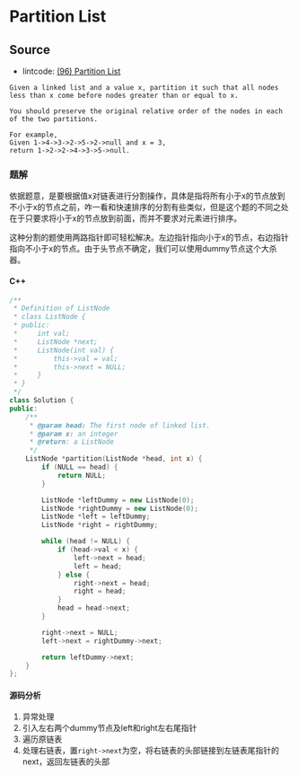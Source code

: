 # Partition List

## Source

- lintcode: [(96) Partition List](http://www.lintcode.com/en/problem/partition-list/)

```
Given a linked list and a value x, partition it such that all nodes less than x come before nodes greater than or equal to x.

You should preserve the original relative order of the nodes in each of the two partitions.

For example,
Given 1->4->3->2->5->2->null and x = 3,
return 1->2->2->4->3->5->null.
```

### 题解

依据题意，是要根据值x对链表进行分割操作，具体是指将所有小于x的节点放到不小于x的节点之前，咋一看和快速排序的分割有些类似，但是这个题的不同之处在于只要求将小于x的节点放到前面，而并不要求对元素进行排序。

这种分割的题使用两路指针即可轻松解决。左边指针指向小于x的节点，右边指针指向不小于x的节点。由于头节点不确定，我们可以使用dummy节点这个大杀器。
#### C++

```c++
/**
 * Definition of ListNode
 * class ListNode {
 * public:
 *     int val;
 *     ListNode *next;
 *     ListNode(int val) {
 *         this->val = val;
 *         this->next = NULL;
 *     }
 * }
 */
class Solution {
public:
    /**
     * @param head: The first node of linked list.
     * @param x: an integer
     * @return: a ListNode
     */
    ListNode *partition(ListNode *head, int x) {
        if (NULL == head) {
            return NULL;
        }

        ListNode *leftDummy = new ListNode(0);
        ListNode *rightDummy = new ListNode(0);
        ListNode *left = leftDummy;
        ListNode *right = rightDummy;

        while (head != NULL) {
            if (head->val < x) {
                left->next = head;
                left = head;
            } else {
                right->next = head;
                right = head;
            }
            head = head->next;
        }

        right->next = NULL;
        left->next = rightDummy->next;

        return leftDummy->next;
    }
};
```

#### 源码分析

1. 异常处理
2. 引入左右两个dummy节点及left和right左右尾指针
3. 遍历原链表
4. 处理右链表，置`right->next`为空，将右链表的头部链接到左链表尾指针的next，返回左链表的头部
